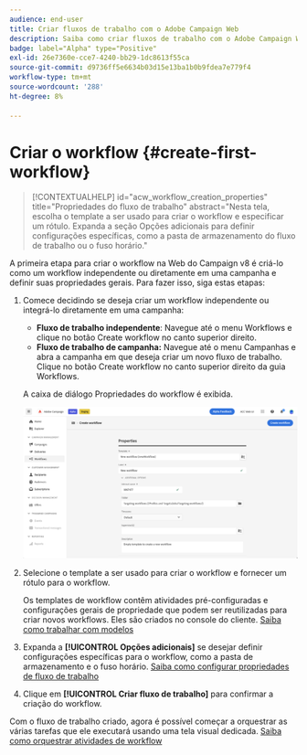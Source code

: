 ```yaml
---
audience: end-user
title: Criar fluxos de trabalho com o Adobe Campaign Web
description: Saiba como criar fluxos de trabalho com o Adobe Campaign Web
badge: label="Alpha" type="Positive"
exl-id: 26e7360e-cce7-4240-bb29-1dc8613f55ca
source-git-commit: d9736ff5e6634b03d15e13ba1b0b9fdea7e779f4
workflow-type: tm+mt
source-wordcount: '288'
ht-degree: 8%

---
```



# Criar o workflow {#create-first-workflow}

>[!CONTEXTUALHELP]
>id="acw_workflow_creation_properties"
>title="Propriedades do fluxo de trabalho"
>abstract="Nesta tela, escolha o template a ser usado para criar o workflow e especificar um rótulo. Expanda a seção Opções adicionais para definir configurações específicas, como a pasta de armazenamento do fluxo de trabalho ou o fuso horário."

A primeira etapa para criar o workflow na Web do Campaign v8 é criá-lo como um workflow independente ou diretamente em uma campanha e definir suas propriedades gerais. Para fazer isso, siga estas etapas:

1. Comece decidindo se deseja criar um workflow independente ou integrá-lo diretamente em uma campanha:

   * **Fluxo de trabalho independente**: Navegue até o menu Workflows e clique no botão Create workflow no canto superior direito.
   * **Fluxo de trabalho de campanha:** Navegue até o menu Campanhas e abra a campanha em que deseja criar um novo fluxo de trabalho. Clique no botão Create workflow no canto superior direito da guia Workflows.

   A caixa de diálogo Propriedades do workflow é exibida.

   ![](assets/workflow-create.png)

1. Selecione o template a ser usado para criar o workflow e fornecer um rótulo para o workflow.

   Os templates de workflow contêm atividades pré-configuradas e configurações gerais de propriedade que podem ser reutilizadas para criar novos workflows. Eles são criados no console do cliente. [Saiba como trabalhar com modelos](https://experienceleague.adobe.com/docs/campaign/automation/workflows/introduction/build-a-workflow.html#workflow-templates)

1. Expanda a **[!UICONTROL Opções adicionais]** se desejar definir configurações específicas para o workflow, como a pasta de armazenamento e o fuso horário. [Saiba como configurar propriedades de fluxo de trabalho](workflow-settings.md)

1. Clique em **[!UICONTROL Criar fluxo de trabalho]** para confirmar a criação do workflow.

Com o fluxo de trabalho criado, agora é possível começar a orquestrar as várias tarefas que ele executará usando uma tela visual dedicada. [Saiba como orquestrar atividades de workflow](orchestrate-activities.md)
